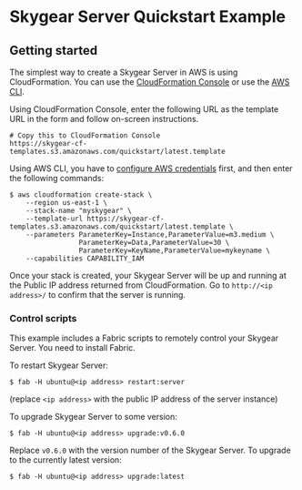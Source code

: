 # Skygear Server Quickstart Example

## Getting started

The simplest way to create a Skygear Server in AWS is using CloudFormation.
You can use the [CloudFormation Console](https://console.aws.amazon.com/cloudformation/home)
or use the [AWS CLI](http://docs.aws.amazon.com/cli/).

Using CloudFormation Console, enter the following URL as the template URL
in the form and follow on-screen instructions.

```
# Copy this to CloudFormation Console
https://skygear-cf-templates.s3.amazonaws.com/quickstart/latest.template
```

Using AWS CLI, you have to [configure AWS credentials](http://docs.aws.amazon.com/cli/latest/userguide/cli-chap-getting-started.html) first, and then enter the following commands:

```
$ aws cloudformation create-stack \
    --region us-east-1 \
    --stack-name "myskygear" \
    --template-url https://skygear-cf-templates.s3.amazonaws.com/quickstart/latest.template \
    --parameters ParameterKey=Instance,ParameterValue=m3.medium \
                 ParameterKey=Data,ParameterValue=30 \
                 ParameterKey=KeyName,ParameterValue=mykeyname \
    --capabilities CAPABILITY_IAM
```

Once your stack is created, your Skygear Server will be up and running at
the Public IP address returned from CloudFormation. Go to `http://<ip address>/`
to confirm that the server is running.

### Control scripts

This example includes a Fabric scripts to remotely control your Skygear Server.
You need to install Fabric.

To restart Skygear Server:

```
$ fab -H ubuntu@<ip address> restart:server
```

(replace `<ip address>` with the public IP address of the server instance)

To upgrade Skygear Server to some version:

```
$ fab -H ubuntu@<ip address> upgrade:v0.6.0
```

Replace `v0.6.0` with the version number of the Skygear Server. To upgrade
to the currently latest version:

```
$ fab -H ubuntu@<ip address> upgrade:latest
```
